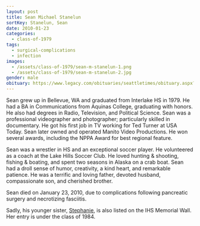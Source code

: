 ```yaml
---
layout: post
title: Sean Michael Stanelun
sortKey: Stanelun, Sean
date: 2010-01-23
categories:
  - class-of-1979
tags:
  - surgical-complications
  - infection
images:
  - /assets/class-of-1979/sean-m-stanelun-1.png
  - /assets/class-of-1979/sean-m-stanelun-2.jpg
gender: male
obituary: https://www.legacy.com/obituaries/seattletimes/obituary.aspx?n=sean-michael-stanelun&pid=139433699
---
```


Sean grew up in Bellevue, WA and graduated from Interlake HS in 1979. He had a BA in Communications from Aquinas College, graduating with honors. He also had degrees in Radio, Television, and Political Science. Sean was a professional videographer and photographer; particularly skilled in documentary. He got his first job in TV working for Ted Turner at USA Today. Sean later owned and operated Manito Video Productions. He won several awards, including the NPPA Award for best regional feature.

Sean was a wrestler in HS and an exceptional soccer player. He volunteered as a coach at the Lake Hills Soccer Club. He loved hunting & shooting, fishing & boating, and spent two seasons in Alaska on a crab boat. Sean had a droll sense of humor, creativity, a kind heart, and remarkable patience. He was a terrific and loving father, devoted husband, compassionate son, and cherished brother.

Sean died on January 23, 2010, due to complications following pancreatic surgery and necrotizing fasciitis.

Sadly, his younger sister, [Stephanie](https://ihsmemorial.org/class-of-1984/stephanie-lee-stanelun/), is also listed on the IHS Memorial Wall. Her entry is under the class of 1984.
